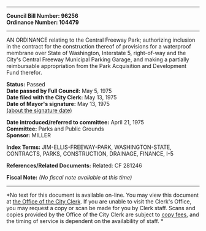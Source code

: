 * * * * *  
  
**Council Bill Number: [](#h0)[](#h2)96256**   
**Ordinance Number: 104479**  
  
* * * * *  
  
AN ORDINANCE relating to the Central Freeway Park; authorizing inclusion in the contract for the construction thereof of provisions for a waterproof membrane over State of Washington, Interstate 5, right-of-way and the City's Central Freeway Municipal Parking Garage, and making a partially reimbursable appropriation from the Park Acquisition and Development Fund therefor.  
  
**Status:** Passed   
**Date passed by Full Council:** May 5, 1975   
**Date filed with the City Clerk:** May 13, 1975   
**Date of Mayor's signature:** May 13, 1975   
[(about the signature date)](/~public/approvaldate.htm)   
  
  
**Date introduced/referred to committee:** April 21, 1975   
**Committee:** Parks and Public Grounds   
**Sponsor:** MILLER   
  
**Index Terms:** JIM-ELLIS-FREEWAY-PARK, WASHINGTON-STATE, CONTRACTS, PARKS, CONSTRUCTION, DRAINAGE, FINANCE, I-5  
  
**References/Related Documents:** Related: CF 281246  
  
**Fiscal Note:** *(No fiscal note available at this time)*  
  
* * * * *  
  
*No text for this document is available on-line. You may view this document at [the Office of the City Clerk](http://www.seattle.gov/leg/clerk/contactUs.htm). If you are unable to visit the Clerk's Office, you may request a copy or scan be made for you by Clerk staff. Scans and copies provided by the Office of the City Clerk are subject to [copy fees](http://clerk.seattle.gov/~public/clerkfees.htm), and the timing of service is dependent on the availability of staff. *  
  
  
